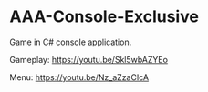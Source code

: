 # AAA-Console-Exclusive
Game in C# console application.

Gameplay:
https://youtu.be/Skl5wbAZYEo

Menu:
https://youtu.be/Nz_aZzaCIcA
